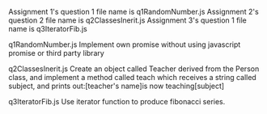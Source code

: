 Assignment 1's question 1 file name is q1RandomNumber.js
Assignment 2's question 2 file name is q2ClassesInerit.js
Assignment 3's question 1 file name is q3IteratorFib.js

q1RandomNumber.js
Implement own promise without using javascript promise or third party library

q2ClassesInerit.js
Create an object called Teacher derived from the Person class, and implement a method called teach which receives a string called subject, and
prints out:[teacher's name]is now teaching[subject]

q3IteratorFib.js
Use iterator function to produce fibonacci series.
